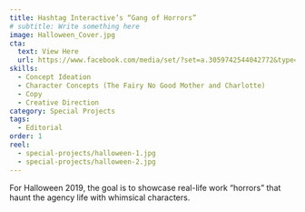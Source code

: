 ```yaml
---
title: Hashtag Interactive’s “Gang of Horrors”
# subtitle: Write something here
image: Halloween_Cover.jpg
cta:
  text: View Here
  url: https://www.facebook.com/media/set/?set=a.3059742544042772&type=3&__xts__[0]=68.ARBcONuL7Rbmli8kUqtcV0ub5xkWOA88NIhIsGjDKl6ZFyU54wlsCj64mhaEkBIJ9-945CbURS_wcNzN-Qekv8rgntQge353scovjlfgg0JoPAWlAX-x-XOmFPNuDhwEcdcEiDrpv7DrC_givj0rqWILRYb_3onh1CnRxpT-s1r7CbyiKLE_sFnW-yeKPfyXJeOnFOv5DV9X9LrEQmEKe31ZaI6Lxq7cm8kv7ujAipOsl3cnY3sc5RremM6Q0wsOQgcnnVSkmlTfBgCAaRVNJuU8WyBLTAPDgVpixzVFtr63BHEPgy8RFvuooy7c
skills:
  - Concept Ideation
  - Character Concepts (The Fairy No Good Mother and Charlotte)
  - Copy
  - Creative Direction
category: Special Projects
tags:
  - Editorial
order: 1
reel:
  - special-projects/halloween-1.jpg
  - special-projects/halloween-2.jpg
---
```


For Halloween 2019, the goal is to showcase real-life work “horrors” that haunt the agency life with whimsical characters.
